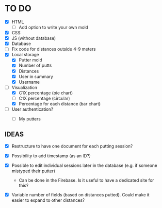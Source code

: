 # TO DO
- [x] HTML
  - [ ] Add option to write your own mold
- [x] CSS
- [x] JS (without database)
- [x] Database
- [ ] Fix code for distances outside 4-9 meters
- [x] Local storage
  - [x] Putter mold
  - [x] Number of putts
  - [x] Distances
  - [x] User in summary
  - [x] Username
- [ ] Visualization
  - [x] C1X percentage (pie chart)
  - [ ] C1X percentage (circular)
  - [x] Percentage for each distance (bar chart)
- [ ] User authentication?
  - [ ] My putters


## IDEAS
- [x] Restructure to have one document for each putting session?
- [x] Possibility to add timestamp (as an ID?)
- [x] Possible to edit individual sessions later in the database (e.g. if someone mistyped their putter)
  - Can be done in the Firebase. Is it useful to have a dedicated site for this?
- [x] Variable number of fields (based on distances putted). Could make it easier to expand to other distances?


